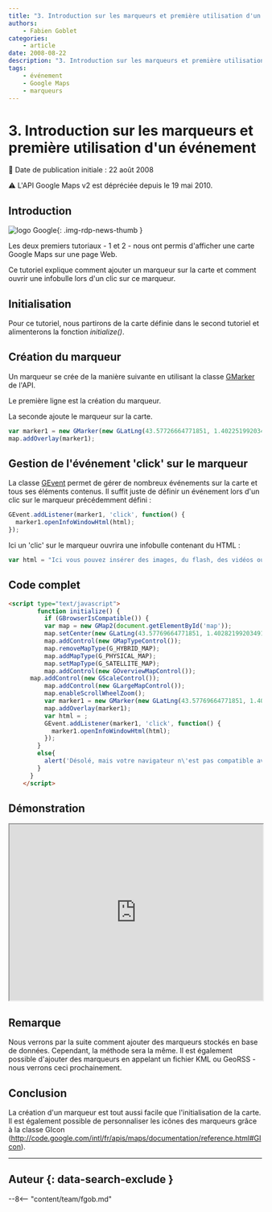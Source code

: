 ```yaml
---
title: "3. Introduction sur les marqueurs et première utilisation d'un événement"
authors:
    - Fabien Goblet
categories:
    - article
date: 2008-08-22
description: "3. Introduction sur les marqueurs et première utilisation d'un événement"
tags:
    - événement
    - Google Maps
    - marqueurs
---
```


# 3. Introduction sur les marqueurs et première utilisation d'un événement

:calendar: Date de publication initiale : 22 août 2008

:warning: L'API Google Maps v2 est dépréciée depuis le 19 mai 2010.

## Introduction

![logo Google](https://cdn.geotribu.fr/img/logos-icones/entreprises_association/google/google.webp "logo Google"){: .img-rdp-news-thumb }

Les deux premiers tutoriaux - 1 et 2 - nous ont permis d'afficher une carte Google Maps sur une page Web.

Ce tutoriel explique comment ajouter un marqueur sur la carte et comment ouvrir une infobulle lors d'un clic sur ce marqueur.

## Initialisation

Pour ce tutoriel, nous partirons de la carte définie dans le second tutoriel et alimenterons la fonction *initialize()*.

## Création du marqueur

Un marqueur se crée de la manière suivante en utilisant la classe [GMarker](http://code.google.com/intl/fr/apis/maps/documentation/reference.html#GMarker) de l'API.

Le première ligne est la création du marqueur.

La seconde ajoute le marqueur sur la carte.

```javascript
var marker1 = new GMarker(new GLatLng(43.57726664771851, 1.402251992034912));
map.addOverlay(marker1);
```

## Gestion de l'événement 'click' sur le marqueur

La classe [GEvent](http://code.google.com/intl/fr/apis/maps/documentation/reference.html#GEvent) permet de gérer de nombreux événements sur la carte et tous ses éléments contenus.
Il suffit juste de définir un événement lors d'un clic sur le marqueur précédemment défini :

```javascript
GEvent.addListener(marker1, 'click', function() {
  marker1.openInfoWindowHtml(html);
});
```

Ici un 'clic' sur le marqueur ouvrira une infobulle contenant du HTML :

```javascript
var html = "Ici vous pouvez insérer des images, du flash, des vidéos ou tout simplement du texte.";
```

## Code complet

```html
<script type="text/javascript">
        function initialize() {
          if (GBrowserIsCompatible()) {
          var map = new GMap2(document.getElementById('map'));
          map.setCenter(new GLatLng(43.57769664771851, 1.402821992034912),16);
          map.addControl(new GMapTypeControl());
          map.removeMapType(G_HYBRID_MAP);
          map.addMapType(G_PHYSICAL_MAP);
          map.setMapType(G_SATELLITE_MAP);
          map.addControl(new GOverviewMapControl());
	  map.addControl(new GScaleControl());
          map.addControl(new GLargeMapControl());
          map.enableScrollWheelZoom();
          var marker1 = new GMarker(new GLatLng(43.57769664771851, 1.402821992034912));
          map.addOverlay(marker1);
          var html = ;
          GEvent.addListener(marker1, 'click', function() {
            marker1.openInfoWindowHtml(html);
          });
        }
        else{
          alert('Désolé, mais votre navigateur n\'est pas compatible avec Google Maps');
        }
      }
    </script>
```

## Démonstration

<iframe src="http://88.191.142.86/fabien/geotribu/tuto/gmaps-v2/tuto3.html" height="350px" width="100%"></iframe>

## Remarque

Nous verrons par la suite comment ajouter des marqueurs stockés en base de données. Cependant, la méthode sera la même. Il est également possible d'ajouter des marqueurs en appelant un fichier KML ou GeoRSS - nous verrons ceci prochainement.

## Conclusion

La création d'un marqueur est tout aussi facile que l'initialisation de la carte. Il est également possible de personnaliser les icônes des marqueurs grâce à la classe GIcon (http://code.google.com/intl/fr/apis/maps/documentation/reference.html#GIcon).

----

## Auteur {: data-search-exclude }

--8<-- "content/team/fgob.md"

